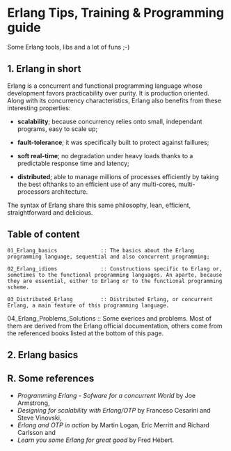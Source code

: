 # Erlang Tips, Training & Programming guide


Some Erlang tools, libs and a lot of funs ;-)


## 1. Erlang in short

Erlang is a  concurrent and functional programming language whose development favors practicability over purity. It is production oriented. Along with its concurrency characteristics, Erlang also benefits from these interesting properties:

  - **scalability**; because concurrency relies onto small, independant programs, easy to scale up;

  - **fault-tolerance**; it was specifically built to protect against faillures;

  - **soft real-time**; no degradation under heavy loads thanks to a predictable response time and latency;

  - **distributed**; able to manage millions of processes efficiently by taking the best ofthanks to an efficient use of any multi-cores, multi-processors architecture.
  
The syntax of Erlang share this same philosophy, lean, efficient, straightforward and delicious.



## Table of content


    01_Erlang_basics              :: The basics about the Erlang programming language, sequential and also concurrent programming;

    02_Erlang_idioms              :: Constructions specific to Erlang or, sometimes to the functional programming languages. An aparte, because they are essential, either to Erlang or to the functional programming scheme.

    03_Distributed_Erlang         :: Distributed Erlang, or concurrent Erlang, a main feature of this programming language.

04_Erlang_Problems_Solutions  :: Some exerices and problems. Most of them are derived from the Erlang official documentation, others come from the referenced books listed at the bottom of this page.



## 2. Erlang basics





## R. Some references
- *Programming Erlang - Sofware for a concurrent World* by Joe Armstrong,
- *Designing for scalability with Erlang/OTP* by Franceso Cesarini and Steve Vinovski,
- *Erlang and OTP in action* by Martin Logan, Eric Merritt and Richard Carlsson and
- *Learn you some Erlang for great good* by Fred Hébert.
